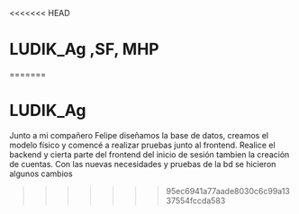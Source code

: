 <<<<<<< HEAD

# LUDIK_Ag ,SF, MHP

=======
# LUDIK_Ag

Junto a mi compañero Felipe diseñamos la base de datos, creamos el modelo físico y comencé a realizar pruebas junto al frontend. Realice el backend y cierta parte del frontend del inicio de sesión tambien la creación de cuentas. Con las nuevas necesidades y pruebas de la bd se hicieron algunos cambios
>>>>>>> 95ec6941a77aade8030c6c99a1337554fccda583
